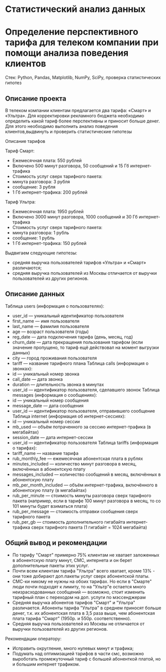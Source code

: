 # Статистический анализ данных
# Определение перспективного тарифа для телеком компании при помощи анализа поведения клиентов

Стек: Python, Pandas, Matplotlib, NumPy, SciPy, проверка статистических гипотез

## Описание проекта
В телеком компании клиентам предлагается два тарифа: «Смарт» и «Ультра». Для корректировки рекламного бюджета необходимо определить какой тариф более перспективны и приносит больше денег. Для этого необходимо выполнить анализ поведения клиентов,выдвинуть и проверить статистические гипотезы

Описание тарифов

Тариф Смарт:
- Ежемесячная плата: 550 рублей
- Включено 500 минут разговора, 50 сообщений и 15 Гб интернет-трафика
- Стоимость услуг сверх тарифного пакета:
- минута разговора: 3 рубля
- сообщение: 3 рубля
- 1 Гб интернет-трафика: 200 рублей

Тариф Ультра:
- Ежемесячная плата: 1950 рублей
- Включено 3000 минут разговора, 1000 сообщений и 30 Гб интернет-трафика
- Стоимость услуг сверх тарифного пакета:
- минута разговора: 1 рубль
- сообщение: 1 рубль
- 1 Гб интернет-трафика: 150 рублей

Выдвигаем следующие гипотезы:
- средняя выручка пользователей тарифов «Ультра» и «Смарт» различаются;
- средняя выручка пользователей из Москвы отличается от выручки пользователей из других регионов.

## Описание данных
Таблица users (информация о пользователях):
- user_id — уникальный идентификатор пользователя
- first_name — имя пользователя
- last_name — фамилия пользователя
- age — возраст пользователя (годы)
- reg_date — дата подключения тарифа (день, месяц, год)
- churn_date — дата прекращения пользования тарифом (если значение пропущено, то тариф ещё действовал на момент выгрузки данных)
- city — город проживания пользователя
- tariff — название тарифного плана
Таблица calls (информация о звонках):
- id — уникальный номер звонка
- call_date — дата звонка
- duration — длительность звонка в минутах
- user_id — идентификатор пользователя, сделавшего звонок
Таблица messages (информация о сообщениях):
- id — уникальный номер сообщения
- message_date — дата сообщения
- user_id — идентификатор пользователя, отправившего сообщение
Таблица internet (информация об интернет-сессиях):
- id — уникальный номер сессии
- mb_used — объём потраченного за сессию интернет-трафика (в мегабайтах)
- session_date — дата интернет-сессии
- user_id — идентификатор пользователя
Таблица tariffs (информация о тарифах):
- tariff_name — название тарифа
- rub_monthly_fee — ежемесячная абонентская плата в рублях
- minutes_included — количество минут разговора в месяц, включённых в абонентскую плату
- messages_included — количество сообщений в месяц, включённых в абонентскую плату
- mb_per_month_included — объём интернет-трафика, включённого в абонентскую плату (в мегабайтах)
- rub_per_minute — стоимость минуты разговора сверх тарифного пакета (например, если в тарифе 100 минут разговора в месяц, то со 101 минуты будет взиматься плата)
- rub_per_message — стоимость отправки сообщения сверх тарифного пакета
- rub_per_gb — стоимость дополнительного гигабайта интернет-трафика сверх тарифного пакета (1 гигабайт = 1024 мегабайта)

## Общий вывод и рекомендации
- По тарифу "Смарт" примерно 75% клиентам не хватает заложенных в абонентскую плату минут, СМС, интернета и он берет дополнительные пакеты этих услуг.
- Почти всем клиентам тарифа "Ультра" всего хватает, кроме 13% - они тоже добирают доп.пакеты услуг сверх абонентской платы.
- СМС-ки никому не нужны на обоих тарифах. Но если в "Смарте" люди почти подходят к лимиту, то на "Ультр"е остается много неизрасходованных сообщений — возможно, стоит изменить тарифный план с переходом на доп. услуги по мэссенджерам
- Средняя выручка абонентов тарифов "Смарт" и "Ультра" различается. Абоненты тарифа "Ультра" в среднем приносят больше денег, т.к. их абонентская плата в 3,5 раза выше, чем абонентская плата тарифа "Смарт" (1950р. и 550р. соответственно).
- Средняя выручка пользователей из Москвы не отличается от выручки пользователей из других регионов.

Рекомендации оператору:
- Исправить округление, много нулевых минут и трафика;
- Подумать над оптимизацией тарифов в части смс, возможно выроботать промежуточный тариф с большей абоненткой платой, но и большим интернет трафиком.
